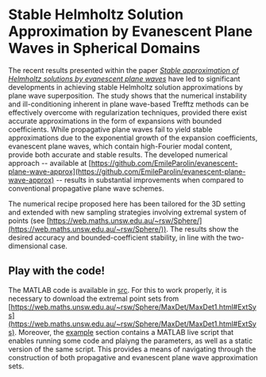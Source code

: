 # Stable Helmholtz Solution Approximation by Evanescent Plane Waves in Spherical Domains

The recent results presented within the paper [*Stable approximation of Helmholtz solutions by evanescent plane waves*](https://arxiv.org/abs/2202.05658) have led to significant developments in achieving stable Helmholtz solution approximations by plane wave superposition. The study shows that the numerical instability and ill-conditioning inherent in plane wave-based Trefftz methods can be effectively overcome with regularization techniques, provided there exist accurate approximations in the form of expansions with bounded coefficients. While propagative plane waves fail to yield stable approximations due to the exponential growth of the expansion coefficients, evanescent plane waves, which contain high-Fourier modal content, provide both accurate and stable results. The developed numerical approach -- available at [https://github.com/EmileParolin/evanescent-plane-wave-approx](https://github.com/EmileParolin/evanescent-plane-wave-approx) -- results in substantial improvements when compared to conventional propagative plane wave schemes.

The numerical recipe proposed here has been tailored for the 3D setting and extended with new sampling strategies involving extremal system of points (see [https://web.maths.unsw.edu.au/~rsw/Sphere/](https://web.maths.unsw.edu.au/~rsw/Sphere/)). The results show the desired accuracy and bounded-coefficient stability, in line with the two-dimensional case.

## Play with the code!

The MATLAB code is available in [src](src). For this to work properly, it is necessary to download the extremal point sets from [https://web.maths.unsw.edu.au/~rsw/Sphere/MaxDet/MaxDet1.html#ExtSys](https://web.maths.unsw.edu.au/~rsw/Sphere/MaxDet/MaxDet1.html#ExtSys). Moreover, the [example](example) section contains a MATLAB live script that enables running some code and plaiyng the parameters, as well as a static version of the same script. This provides a means of navigating through the construction of both propagative and evanescent plane wave approximation sets. 
